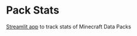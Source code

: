# Pack Stats
[Streamlit app](https://rx-modules-pack-stats-srcapp-e6v92n.streamlitapp.com/) to track stats of Minecraft Data Packs
